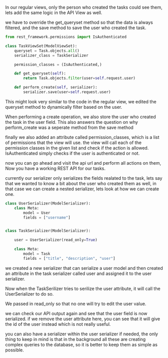 In our regular views, only the person who created the tasks could see them, lets add the same logic in the API View as well.

we have to override the get_queryset method so that the data is always filtered, and the save method to save the user who created the task.

```python
from rest_framework.permissions import IsAuthenticated

class TaskViewSet(ModelViewSet):
    queryset = Task.objects.all()
    serializer_class = TaskSerializer

    permission_classes = (IsAuthenticated,)

    def get_queryset(self):
        return Task.objects.filter(user=self.request.user)

    def perform_create(self, serializer):
        serializer.save(user=self.request.user)
```

This might look very similar to the code in the regular view, we edited the queryset method to dynamically filter based on the user.

When performing a create operation, we also store the user who created the task in the user field. This also answers the question on why perform_create was a seperate method from the save method

finally we also added an attribute called permission_classes, which is a list of permissions that the view will use. the view will call each of the permission classes in the given list and check if the action is allowed. IsAuthenticated simply checks if the user is authenticated or not.

now you can go ahead and visit the api url and perform all actions on them, Now you have a working REST API for our tasks.

currently our serializer only serializes the fields realated to the task, lets say that we wanted to know a bit about the user who created them as well, in that case we can create a nested serializer, lets look at how we can create one.

```python
class UserSerializer(ModelSerializer):
    class Meta:
        model = User
        fields = ["username"]


class TaskSerializer(ModelSerializer):

    user = UserSerializer(read_only=True)

    class Meta:
        model = Task
        fields = ["title", "description", "user"]
```

we created a new serializer that can serialize a user model and then created an attribute in the task serializer called user and assigned it to the user serializer.

Now when the TaskSerilizer tries to serilize the user attribute, it will call the UserSerializer to do so.

We passed in read_only so that no one will try to edit the user value.

we can check our API output again and see that the user field is now serialized. if we remove the user attribute here, you can see that it will give the id of the user instead which is not really useful.

you can also have a serializer within the user serializer if needed, the only thing to keep in mind is that in the background all these are creating complex queries to the database, so it is better to keep them as simple as possible.
